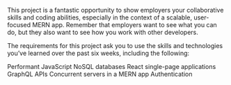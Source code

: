 This project is a fantastic opportunity to show employers your collaborative skills and coding abilities, especially in the context of a scalable, user-focused MERN app. Remember that employers want to see what you can do, but they also want to see how you work with other developers.

The requirements for this project ask you to use the skills and technologies you’ve learned over the past six weeks, including the following:

Performant JavaScript
NoSQL databases
React single-page applications
GraphQL APIs
Concurrent servers in a MERN app
Authentication
